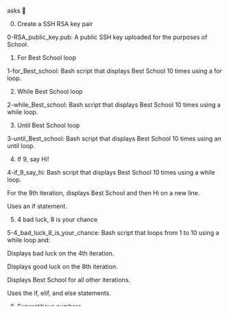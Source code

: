 asks 📃

0. Create a SSH RSA key pair



0-RSA_public_key.pub: A public SSH key uploaded for the purposes of School.

1. For Best School loop



1-for_Best_school: Bash script that displays Best School 10 times using a for loop.

2. While Best School loop



2-while_Best_school: Bash script that displays Best School 10 times using a while loop.

3. Until Best School loop



3-until_Best_school: Bash script that displays Best School 10 times using an until loop.

4. If 9, say Hi!



4-if_9_say_hi: Bash script that displays Best School 10 times using a while loop.

For the 9th iteration, displays Best School and then Hi on a new line.

Uses an if statement.

5. 4 bad luck, 8 is your chance



5-4_bad_luck_8_is_your_chance: Bash script that loops from 1 to 10 using a while loop and:

Displays bad luck on the 4th iteration.

Displays good luck on the 8th iteration.

Displays Best School for all other iterations.

Uses the if, elif, and else statements.

6. Superstitious numbers



6-superstitious_numbers: Bash script that displays numbers from 1 to 20 using a while loop and:

Displays 4 and then bad luck from China for the 4th iteration.

Displays 9 and then bad luck from Japan for the 9th iteration.

Displays 17 and then bad luck from Italy for the 17th iteration.

Uses a case statement.

7. Clock



7-clock: Bash script that displays the time for 12 hours and 59 minutes.

Displays hours from 0 to 12.

Displays minutes from 0 to 59.

8. For ls



8-for_ls: Bash script that displays the contents of the current directory in list format.

Only the part of the name after the first dash is displayed.

9. To file, or not to file



9-to_file_or_not_to_file: Bash script that gives information about the school file.

If the file exists, displays: school file exists.

If the file does not exist, displays: school file does not exist.

If the file exists and is empty, displays: school file is empty.

If the file exists and is not empty, displays: school file is not empty.

If the file exists and is a regular file, displays: school file is a regular file.

Otherwise, displays nothing.

10. FizzBuzz



10-fizzbuzz: Bash script that displays numbers from 1 to 100 in list format.

Displays FizzBuzz when the number is a multiple of 3 and 5.

Displays Fizz when the number is a multiple of 3.

Displays Buzz when the number is a multiple of 5.

Otherwise, displays the number.

11. Read and cut



100-read_and_cut: Bash script that displays the contents of the /etc/passwd file.

Displays only the username, user id, and user home directory path for each line.

12. Tell the story of passwd



101-tell_the_story_of_passwd: Bash script that tells stories based on the contents of the /etc/passwd file.

Displays content from the file in the format: The user USERNAME is part of the GROUP_ID gang, lives in HOME_DIRECTORY and rides COMMAND/SHELL. USER ID's place is protected by the passcode PASSWORD, more info about the user here: USER ID INFO.

13. Let's parse Apache logs



102-lets_parse_apache_logs: Bash script that displays the visitor IP along with the HTTP status code for logs read from an Apache log access file.

Displays content in the format IP HTTP_CODE.

Uses awk.

14. Dig the data



103-dig_the-data: Bash script that reads content from an Apace log access file and groups visitors by IP and HTTP status code.

Displays the grouped number of visitors to an IP address in the format OCCURRENCE_NUMBER IP HTTP_CODE.

Logs are grouped in order of greatest to lowest number of visitors.

Uses awk.
